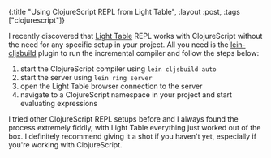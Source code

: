 {:title "Using ClojureScript REPL from Light Table",
 :layout :post,
 :tags ["clojurescript"]}

I recently discovered that [Light Table](http://www.lighttable.com/) REPL works with ClojureScript without the need for any specific setup in your project.  All you need is the [lein-cljsbuild](https://github.com/emezeske/lein-cljsbuild) plugin to run the incremental compiler and follow the steps below:

1. start the ClojureScript compiler using `lein cljsbuild auto`
1. start the server using `lein ring server`
2. open the Light Table browser connection to the server
3. navigate to a ClojureScript namespace in your project and start evaluating expressions

I tried other ClojureScript REPL setups before and I always found the process extremely fiddly, with Light Table everything just worked out of the box. I definitely recommend giving it a shot if you haven't yet, especially if you're working with ClojureScript.